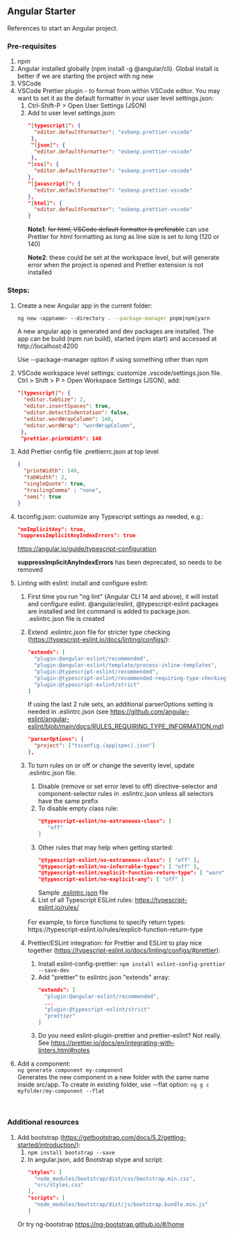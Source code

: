 
## Angular Starter
References to start an Angular project. 


### Pre-requisites
1. npm
1. Angular installed globally (npm install -g @angular/cli). Global install is better if we are starting the project with ng new
1. VSCode
1. VSCode Prettier plugin - to format from within VSCode editor. You may want to set it as the default formatter in your user level settings.json:
   1. Ctrl-Shift-P > Open User Settings (JSON)
   1. Add to user level settings.json:
      ```json
      "[typescript]": {
        "editor.defaultFormatter": "esbenp.prettier-vscode"
       },
       "[json]": {
        "editor.defaultFormatter": "esbenp.prettier-vscode"
       },
      "[css]": {
        "editor.defaultFormatter": "esbenp.prettier-vscode"
      },
      "[javascript]": {
        "editor.defaultFormatter": "esbenp.prettier-vscode"
      },
      "[html]": {
        "editor.defaultFormatter": "esbenp.prettier-vscode"
      }
      ```
      **Note1**: ~~for html, VSCode default formatter is preferable~~ can use Prettier for html formatting as long as line size is set to long (120 or 140)<p>
      **Note2**: these could be set at the workspace level, but will generate error when the project is opened and Prettier extension is not installed

### Steps:
1. Create a new Angular app in the current folder:
   ```sh
   ng new <appname> --directory . --package-manager pnpm|npm|yarn
   ```
   A new angular app is generated and dev packages are installed. The app can be build (npm run build), started (npm start) and accessed at http://localhost:4200 <p>
   Use --package-manager option if using something other than npm

1. VSCode workspace level settings: customize .vscode/settings.json file. Ctrl > Shift > P > Open Workspace Settings (JSON), add:
   ```json
   "[typescript]": {
     "editor.tabSize": 2,
     "editor.insertSpaces": true,
     "editor.detectIndentation": false,
     "editor.wordWrapColumn": 140,
     "editor.wordWrap": "wordWrapColumn",
    },
    "prettier.printWidth": 140
    ```
1. Add Prettier config file .prettierrc.json at top level
   ```json
   {
     "printWidth": 140,
     "tabWidth": 2,
     "singleQuote": true,
     "trailingComma" : "none",
     "semi": true
   }
   ```

1. tsconfig.json: customize any Typescript settings as needed, e.g.:
   ```json
   "noImplicitAny": true,
   "suppressImplicitAnyIndexErrors": true
   ```
   https://angular.io/guide/typescript-configuration<p>
   **suppressImplicitAnyIndexErrors** has been deprecated, so needs to be removed

1. Linting with eslint: install and configure eslint:
   1. First time you run "ng lint" (Angular CLI 14 and above), it will install and configure eslint. @angular/eslint, @typescript-eslint packages are installed and lint command is added to package.json. .eslintrc.json file is created
   1. Extend .eslintrc.json file for stricter type checking (https://typescript-eslint.io/docs/linting/configs/):
      ```json
      "extends": [
        "plugin:@angular-eslint/recommended",
        "plugin:@angular-eslint/template/process-inline-templates",
        "plugin:@typescript-eslint/recommended",
        "plugin:@typescript-eslint/recommended-requiring-type-checking",
        "plugin:@typescript-eslint/strict"
      ]
      ```
      If using the last 2 rule sets, an additional parserOptions setting is needed in .eslintrc.json (see https://github.com/angular-eslint/angular-eslint/blob/main/docs/RULES_REQUIRING_TYPE_INFORMATION.md)
      ```json
      "parserOptions": {
        "project": ["tsconfig.(app|spec).json"]
      },
      ```
   1. To turn rules on or off or change the severity level, update .eslintrc.json file. 
      1. Disable (remove or set error level to off) directive-selector and component-selector rules in .eslintrc.json unless all selectors have the same prefix
      1. To disable empty class rule: 
         ```json
         "@typescript-eslint/no-extraneous-class": [
            "off"
         ]
         ```
      1. Other rules that may help when getting started:
         ```json
         "@typescript-eslint/no-extraneous-class": [ "off" ],
         "@typescript-eslint/no-inferrable-types": [ "off" ],
         "@typescript-eslint/explicit-function-return-type": [ "warn" ],
         "@typescript-eslint/no-explicit-any": [ "off" ]
         ```
         Sample [.eslintrc.json](.eslintrc.json) file
      1. List of all Typescript ESLint rules: https://typescript-eslint.io/rules/
      <br>
         For example, to force functions to specify return types: https://typescript-eslint.io/rules/explicit-function-return-type
      
   1. Prettier/ESLint integration: for Prettier and ESLint to play nice together (https://typescript-eslint.io/docs/linting/configs/#prettier):
      1. Install eslint-config-prettier: ```npm install eslint-config-prettier --save-dev```
      1. Add "prettier" to eslintrc.json "extends" array:
         ```json
         "extends": [
           "plugin:@angular-eslint/recommended",
           ...
           "plugin:@typescript-eslint/strict"
           "prettier"
         ]
         ```
      1. Do you need eslint-plugin-prettier and prettier-eslint? Not really. See https://prettier.io/docs/en/integrating-with-linters.html#notes 
1. Add a component: <br>
   ```ng generate component my-component```
   <br>
   Generates the new component in a new folder with the same name inside src/app. To create in existing folder, use --flat option: ```ng g c myfolder/my-component --flat```
   
<br>

### Additional resources
1. Add bootstrap (https://getbootstrap.com/docs/5.2/getting-started/introduction/):
   1. ```npm install bootstrap --save```
   1. In angular.json, add Bootstrap stype and script:
      ```json
      "styles": [
        "node_modules/bootstrap/dist/css/bootstrap.min.css",
        "src/styles.css"
      ],
      "scripts": [
        "node_modules/bootstrap/dist/js/bootstrap.bundle.min.js"
      ]
      ```
   Or try ng-bootstrap https://ng-bootstrap.github.io/#/home
   
